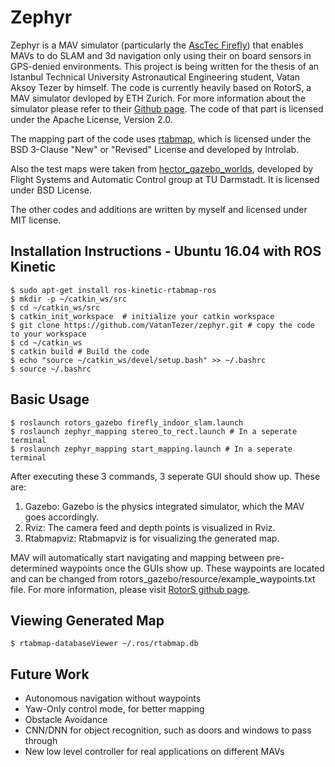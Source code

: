 Zephyr
===============

Zephyr is a MAV simulator (particularly the [AscTec Firefly](http://www.asctec.de/en/uav-uas-drone-products/asctec-firefly/)) that enables MAVs to do SLAM and 3d navigation only using their on board sensors in GPS-denied environments. This project is being written for the thesis of an Istanbul Technical University Astronautical Engineering student, Vatan Aksoy Tezer by himself. The code is currently heavily based on RotorS, a MAV simulator devloped by ETH Zurich. For more information about the simulator please refer to their [Github page](https://github.com/ethz-asl/rotors_simulator). The code of that part is licensed under the Apache License, Version 2.0.

The mapping part of the code uses [rtabmap](http://wiki.ros.org/rtabmap_ros), which is licensed under the BSD 3-Clause "New" or "Revised" License and developed by Introlab.

Also the test maps were taken from [hector_gazebo_worlds](https://github.com/tu-darmstadt-ros-pkg/hector_gazebo), developed by Flight Systems and Automatic Control group at TU Darmstadt. It is licensed under BSD License.

The other codes and additions are written by myself and licensed under MIT license.

Installation Instructions - Ubuntu 16.04 with ROS Kinetic
---------------------------------------------------------
 ```
 $ sudo apt-get install ros-kinetic-rtabmap-ros
 $ mkdir -p ~/catkin_ws/src
 $ cd ~/catkin_ws/src
 $ catkin_init_workspace  # initialize your catkin workspace
 $ git clone https://github.com/VatanTezer/zephyr.git # copy the code to your workspace
 $ cd ~/catkin_ws
 $ catkin build # Build the code
 $ echo "source ~/catkin_ws/devel/setup.bash" >> ~/.bashrc
 $ source ~/.bashrc
 ```

Basic Usage
-----------
  ```
  $ roslaunch rotors_gazebo firefly_indoor_slam.launch
  $ roslaunch zephyr_mapping stereo_to_rect.launch # In a seperate terminal
  $ roslaunch zephyr_mapping start_mapping.launch # In a seperate terminal
  ```

After executing these 3 commands, 3 seperate GUI should show up. These are:
1. Gazebo: Gazebo is the physics integrated simulator, which the MAV goes accordingly. 
2. Rviz: The camera feed and depth points is visualized in Rviz. 
3. Rtabmapviz: Rtabmapviz is for visualizing the generated map. 

MAV will automatically start navigating and mapping between pre-determined waypoints once the GUIs show up. These waypoints are located and can be changed from rotors_gazebo/resource/example_waypoints.txt file. For more information, please visit [RotorS github page](https://github.com/ethz-asl/rotors_simulator).

Viewing Generated Map
---------------------
  ```
  $ rtabmap-databaseViewer ~/.ros/rtabmap.db
  ```

Future Work
-----------
 - Autonomous navigation without waypoints
 - Yaw-Only control mode, for better mapping
 - Obstacle Avoidance
 - CNN/DNN for object recognition, such as doors and windows to pass through
 - New low level controller for real applications on different MAVs